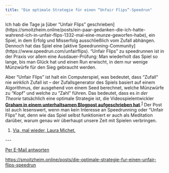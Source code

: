 ```yaml
---
title: "Die optimale Strategie für einen “Unfair Flips”-Speedrun"
---
```


<div class="trix-content">Ich hab die Tage ja [über “Unfair Flips” geschrieben](https://smoitzheim.online/posts/ein-paar-gedanken-die-ich-hatte-wahrend-ich-in-unfair-flips-1332-mal-eine-munze-geworfen-habe), ein Spiel, in dem Erfolg und Misserfolg ausschließlich vom Zufall abhängen. Dennoch hat das Spiel eine [aktive Speedrunning-Community](https://www.speedrun.com/unfairflips). “Unfair Flips” zu speedrunnen ist in der Praxis vor allem eine Ausdauer-Prüfung: Man wiederholt das Spiel so lange, bis man Glück hat und einen Run erwischt, in dem nur wenige Münzwürfe für den Sieg gebraucht werden.

Aber “Unfair Flips” ist halt ein Computerspiel, was bedeutet, dass “Zufall” nie *wirklich* Zufall ist – der Zufallsgenerator des Spiels basiert auf einem Algorithmus, der ausgehend von einem Seed berechnet, welche Münzwürfe zu “Kopf” und welche zu “Zahl” führen. Das bedeutet, dass es *in der Theorie* tatsächlich eine optimale Strategie ist, die Videospielentwickler [**Graham in einem unterhaltsamen Blogpost aufgeschrieben hat**](https://graham.build/s/a-blog/028-unfair-flips-world-record-strategy/).<sup id="fnref:1">[1](#fn:1)</sup> Der Post ist auch lesenswert, wenn man kein Interesse an Speedrunning oder “Unfair Flips” hat, denn wie das Spiel selbst funktioniert er auch als Meditation darüber, warum genau wir überhaupt unsere Zeit mit Spielen verbringen.

1. [Via, mal wieder, Laura Michet.](https://blog.lauramichet.com/how-to-speedrun-unfair-flips/)

</div>  
---

  
[Per E-Mail antworten](https://letterbird.co/smoitzheim?subject=Re%3A%20Die%20optimale%20Strategie%20f%C3%BCr%20einen%20%E2%80%9CUnfair%20Flips%E2%80%9D-Speedrun)

https://smoitzheim.online/posts/die-optimale-strategie-fur-einen-unfair-flips-speedrun